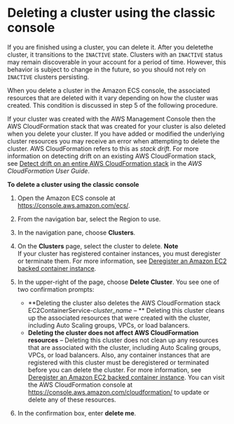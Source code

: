 # Deleting a cluster using the classic console<a name="delete_cluster"></a>

If you are finished using a cluster, you can delete it\. After you deletethe cluster, it transitions to the `INACTIVE` state\. Clusters with an `INACTIVE` status may remain discoverable in your account for a period of time\. However, this behavior is subject to change in the future, so you should not rely on `INACTIVE` clusters persisting\.

When you delete a cluster in the Amazon ECS console, the associated resources that are deleted with it vary depending on how the cluster was created\. This condition is discussed in step 5 of the following procedure\.

If your cluster was created with the AWS Management Console then the AWS CloudFormation stack that was created for your cluster is also deleted when you delete your cluster\. If you have added or modified the underlying cluster resources you may receive an error when attempting to delete the cluster\. AWS CloudFormation refers to this as *stack drift*\. For more information on detecting drift on an existing AWS CloudFormation stack, see [Detect drift on an entire AWS CloudFormation stack](https://docs.aws.amazon.com/AWSCloudFormation/latest/UserGuide/detect-drift-stack.html) in the *AWS CloudFormation User Guide*\.

**To delete a cluster using the classic console**

1. Open the Amazon ECS console at [https://console\.aws\.amazon\.com/ecs/](https://console.aws.amazon.com/ecs/)\.

1. From the navigation bar, select the Region to use\.

1. In the navigation pane, choose **Clusters**\.

1. On the **Clusters** page, select the cluster to delete\.
**Note**  
If your cluster has registered container instances, you must deregister or terminate them\. For more information, see [Deregister an Amazon EC2 backed container instance](deregister_container_instance.md)\.

1. In the upper\-right of the page, choose **Delete Cluster**\. You see one of two confirmation prompts:
   + **Deleting the cluster also deletes the AWS CloudFormation stack EC2ContainerService\-*cluster\_name* – ** Deleting this cluster cleans up the associated resources that were created with the cluster, including Auto Scaling groups, VPCs, or load balancers\.
   + **Deleting the cluster does not affect AWS CloudFormation resources** – Deleting this cluster does not clean up any resources that are associated with the cluster, including Auto Scaling groups, VPCs, or load balancers\. Also, any container instances that are registered with this cluster must be deregistered or terminated before you can delete the cluster\. For more information, see [Deregister an Amazon EC2 backed container instance](deregister_container_instance.md)\. You can visit the AWS CloudFormation console at [https://console\.aws\.amazon\.com/cloudformation/](https://console.aws.amazon.com/cloudformation/) to update or delete any of these resources\.

1. In the confirmation box, enter **delete me**\.